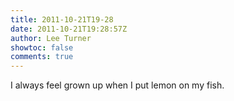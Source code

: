 ```yaml
---
title: 2011-10-21T19-28
date: 2011-10-21T19:28:57Z
author: Lee Turner
showtoc: false
comments: true
---
```


I always feel grown up when I put lemon on my fish.

